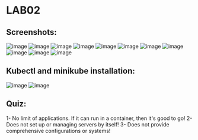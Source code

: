# LAB02
## Screenshots:
![image](https://github.com/EmanElsefy/BCDV-4032/assets/113483167/45d38de5-7568-4ec5-939b-c3b9bd93ce99)
![image](https://github.com/EmanElsefy/BCDV-4032/assets/113483167/636a0370-aa69-4e60-839a-46cd74d1d2bb)
![image](https://github.com/EmanElsefy/BCDV-4032/assets/113483167/95900f76-69bd-433f-bbef-b2c0a870cdb3)
![image](https://github.com/EmanElsefy/BCDV-4032/assets/113483167/cff4b967-4881-49a2-bdee-a5a773218aa3)
![image](https://github.com/EmanElsefy/BCDV-4032/assets/113483167/b9c6c6a4-1220-4bf5-83a8-6e3a618b31f0)
![image](https://github.com/EmanElsefy/BCDV-4032/assets/113483167/ff959abc-0283-46bb-ba88-ba51ce33a4e1)
![image](https://github.com/EmanElsefy/BCDV-4032/assets/113483167/fe0a80d5-ee2d-48b0-b3e8-71b8403dea82)
![image](https://github.com/EmanElsefy/BCDV-4032/assets/113483167/7e36e4bb-7af9-499a-83a4-02fac91df40e)
![image](https://github.com/EmanElsefy/BCDV-4032/assets/113483167/81904f01-b0d5-4a7a-a1c9-5463b76c92e7)
![image](https://github.com/EmanElsefy/BCDV-4032/assets/113483167/4ebad53e-51f4-4fc4-9674-794fd8f5368d)
![image](https://github.com/EmanElsefy/BCDV-4032/assets/113483167/cf42d05f-4e0b-4bc9-920f-6ff2560a911b)

## Kubectl and minikube installation:
![image](https://github.com/EmanElsefy/BCDV-4032/assets/113483167/b5b26ec6-ec44-439a-bc66-aeaa089deb88)
![image](https://github.com/EmanElsefy/BCDV-4032/assets/113483167/0e6367b0-31b9-47da-9a45-473b7e44828d)

## Quiz: 
1- No limit of applications. If it can run in a container, then it's good to go!
2- Does not set up or managing servers by itself!
3- Does not provide comprehensive configurations or systems!
